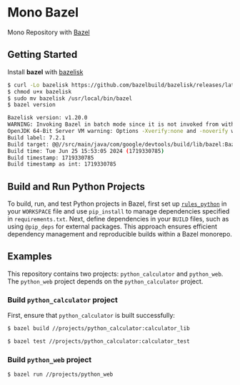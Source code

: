 # Mono Bazel

Mono Repository with [Bazel](https://bazel.build/)

## Getting Started

Install **bazel** with [bazelisk](https://github.com/bazelbuild/bazelisk)

```sh
$ curl -Lo bazelisk https://github.com/bazelbuild/bazelisk/releases/latest/download/bazelisk-linux-amd64
$ chmod u+x bazelisk
$ sudo mv bazelisk /usr/local/bin/bazel
$ bazel version

Bazelisk version: v1.20.0
WARNING: Invoking Bazel in batch mode since it is not invoked from within a workspace (below a directory having a WORKSPACE file).
OpenJDK 64-Bit Server VM warning: Options -Xverify:none and -noverify were deprecated in JDK 13 and will likely be removed in a future release.
Build label: 7.2.1
Build target: @@//src/main/java/com/google/devtools/build/lib/bazel:BazelServer
Build time: Tue Jun 25 15:53:05 2024 (1719330785)
Build timestamp: 1719330785
Build timestamp as int: 1719330785
```

## Build and Run Python Projects

To build, run, and test Python projects in Bazel, first set up [`rules_python`](https://github.com/bazelbuild/rules_python) in your `WORKSPACE` file and use `pip_install` to manage dependencies specified in `requirements.txt`. Next, define dependencies in your `BUILD` files, such as using `@pip_deps` for external packages. This approach ensures efficient dependency management and reproducible builds within a Bazel monorepo.

## Examples

This repository contains two projects: `python_calculator` and `python_web`.
The `python_web` project depends on the `python_calculator` project.

### Build `python_calculator` project

First, ensure that `python_calculator` is built successfully:

```sh
$ bazel build //projects/python_calculator:calculator_lib

$ bazel test //projects/python_calculator:calculator_test
```

### Build `python_web` project

```sh
$ bazel run //projects/python_web
```